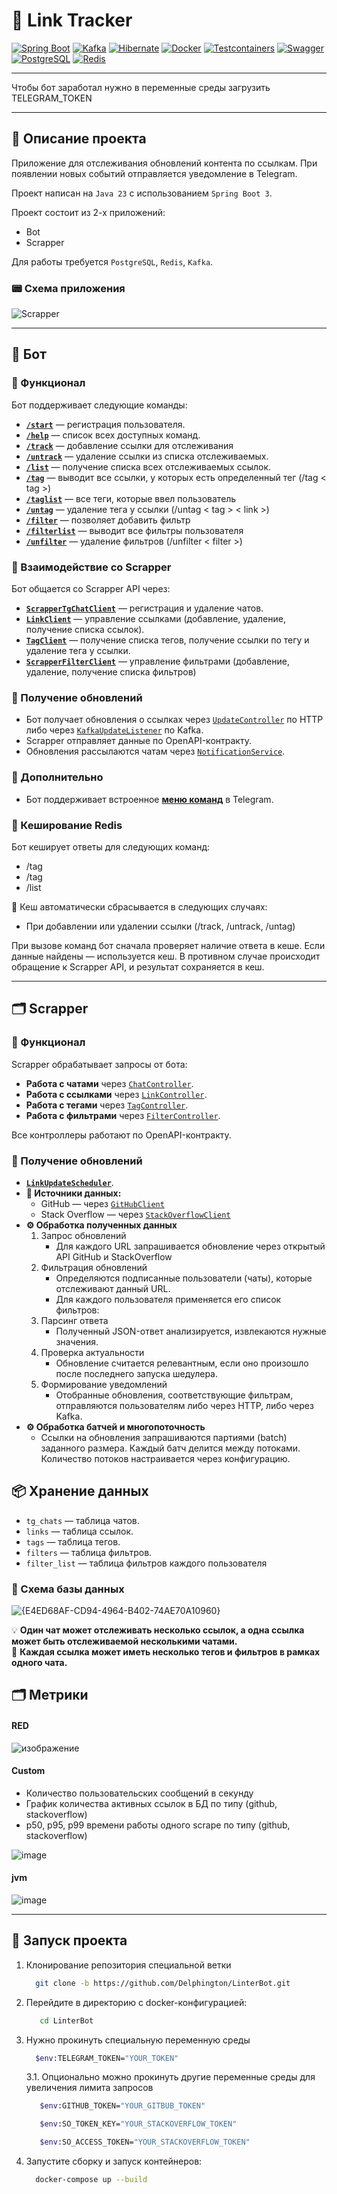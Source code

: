 # 📌 Link Tracker

[![Spring Boot](https://img.shields.io/badge/Spring%20Boot-logo-6DB33F?logo=spring)](https://spring.io/projects/spring-boot)
[![Kafka](https://img.shields.io/badge/Apache%20Kafka-logo-000?logo=apachekafka)](https://kafka.apache.org/)
[![Hibernate](https://img.shields.io/badge/Hibernate-logo-59666C?logo=hibernate)](https://hibernate.org/)
[![Docker](https://img.shields.io/badge/Docker-logo-2496ED?logo=docker)](https://www.docker.com/)
[![Testcontainers](https://img.shields.io/badge/Testcontainers-logo-000?logo=testcontainers)](https://testcontainers.com/)
[![Swagger](https://img.shields.io/badge/Swagger-logo-85EA2D?logo=swagger)](https://swagger.io/)
[![PostgreSQL](https://img.shields.io/badge/PostgreSQL-logo-336791?logo=postgresql)](https://www.postgresql.org/)
[![Redis](https://img.shields.io/badge/Redis-logo-DC382D?logo=redis)](https://redis.io/)

----

Чтобы бот заработал нужно в переменные среды загрузить TELEGRAM_TOKEN

----

## 📝 Описание проекта

Приложение для отслеживания обновлений контента по ссылкам.
При появлении новых событий отправляется уведомление в Telegram.

Проект написан на `Java 23` с использованием `Spring Boot 3`.

Проект состоит из 2-х приложений:
* Bot
* Scrapper

Для работы требуется `PostgreSQL`, `Redis`, `Kafka`.

### 📟 Схема приложения 
![Scrapper](https://github.com/user-attachments/assets/1087e9d5-518f-4650-b470-aaa62a382a9c)


---

## 🤖 Бот

### 📌 Функционал

Бот поддерживает следующие команды:

- [**`/start`**](https://github.com/Delphington/LinterBot/blob/main/bot/src/main/java/backend/academy/bot/command/helper/StartCommand.java) — регистрация пользователя.
- [**`/help`**](https://github.com/Delphington/LinterBot/blob/main/bot/src/main/java/backend/academy/bot/command/helper/HelpCommand.java) — список всех доступных команд.
- [**`/track`**](https://github.com/Delphington/LinterBot/blob/main/bot/src/main/java/backend/academy/bot/command/link/TrackCommand.java) — добавление ссылки для отслеживания 
- [**`/untrack`**](https://github.com/Delphington/LinterBot/blob/main/bot/src/main/java/backend/academy/bot/command/link/UntrackCommand.java) — удаление ссылки из списка отслеживаемых.
- [**`/list`**](https://github.com/Delphington/LinterBot/blob/main/bot/src/main/java/backend/academy/bot/command/link/ListCommand.java) — получение списка всех отслеживаемых ссылок.
- [**`/tag`**](https://github.com/Delphington/LinterBot/blob/main/bot/src/main/java/backend/academy/bot/command/tag/TagCommand.java) — выводит все ссылки, у которых есть определенный тег (/tag < tag >)
- [**`/taglist`**](https://github.com/Delphington/LinterBot/blob/main/bot/src/main/java/backend/academy/bot/command/tag/TagListCommand.java) — все теги, которые ввел пользователь
- [**`/untag`**](https://github.com/Delphington/LinterBot/blob/main/bot/src/main/java/backend/academy/bot/command/tag/UnTagCommand.java) — удаление тега у ссылки (/untag < tag > < link >)
- [**`/filter`**](https://github.com/Delphington/LinterBot/blob/main/bot/src/main/java/backend/academy/bot/command/filter/FilterCommand.java) — позволяет добавить фильтр
- [**`/filterlist`**](https://github.com/Delphington/LinterBot/blob/main/bot/src/main/java/backend/academy/bot/command/filter/FilterListCommand.java) — выводит все фильтры пользователя
- [**`/unfilter`**](https://github.com/Delphington/LinterBot/blob/main/bot/src/main/java/backend/academy/bot/command/filter/UnFilterCommand.java) — удаление фильтров (/unfilter < filter >)


### 🔄 Взаимодействие со Scrapper

Бот общается со Scrapper API через:
- [**`ScrapperTgChatClient`**](https://github.com/Delphington/LinterBot/blob/main/bot/src/main/java/backend/academy/bot/client/chat/ScrapperTgChatClientImpl.java) — регистрация и удаление чатов.
- [**`LinkClient`**](https://github.com/Delphington/LinterBot/blob/main/bot/src/main/java/backend/academy/bot/client/link/ScrapperLinkClientImpl.java) — управление ссылками (добавление, удаление, получение списка ссылок).
- [**`TagClient`**](https://github.com/Delphington/LinterBot/blob/main/bot/src/main/java/backend/academy/bot/client/tag/ScrapperTagClientImpl.java) — получение списка тегов, получение ссылки по тегу и удаление тега у ссылки.
- [**`ScrapperFilterClient`**](https://github.com/Delphington/LinterBot/blob/main/bot/src/main/java/backend/academy/bot/client/filter/ScrapperFilterClientImpl.java) — управление фильтрами (добавление, удаление, получение списка фильтров)

### 📩 Получение обновлений

- Бот получает обновления о ссылках через [`UpdateController`](https://github.com/Delphington/LinterBot/blob/main/bot/src/main/java/backend/academy/bot/api/controller/UpdateController.java) по HTTP либо через [`KafkaUpdateListener`](https://github.com/Delphington/LinterBot/blob/main/bot/src/main/java/backend/academy/bot/kafka/client/KafkaLinkUpdateListener.java) по Kafka.
- Scrapper отправляет данные по OpenAPI-контракту.
- Обновления рассылаются чатам через [`NotificationService`](https://github.com/Delphington/LinterBot/blob/main/bot/src/main/java/backend/academy/bot/notification/NotificationService.java).

### 📜 Дополнительно

- Бот поддерживает встроенное [**меню команд**](https://github.com/Delphington/LinterBot/blob/main/bot/src/main/java/backend/academy/bot/processor/UserMessageProcessor.java) в Telegram.

### 🧠 Кеширование Redis

Бот кеширует ответы для следующих команд:
- /tag
- /tag <tag>
- /list

🔄 Кеш автоматически сбрасывается в следующих случаях:
- При добавлении или удалении ссылки (/track, /untrack, /untag)

При вызове команд бот сначала проверяет наличие ответа в кеше. Если данные найдены — используется кеш. В противном случае происходит обращение к Scrapper API, и результат сохраняется в кеш.

---

## 🗂️ Scrapper

### 📌 Функционал

Scrapper обрабатывает запросы от бота:
- **Работа с чатами** через [`ChatController`](https://github.com/Delphington/LinterBot/blob/main/scrapper/src/main/java/backend/academy/scrapper/controller/ChatController.java).
- **Работа с ссылками** через [`LinkController`](https://github.com/Delphington/LinterBot/blob/main/scrapper/src/main/java/backend/academy/scrapper/controller/LinkController.java).
- **Работа с тегами** через [`TagController`](https://github.com/Delphington/LinterBot/blob/main/scrapper/src/main/java/backend/academy/scrapper/controller/TagController.java).
- **Работа с фильтрами** через [`FilterController`](https://github.com/Delphington/LinterBot/blob/main/scrapper/src/main/java/backend/academy/scrapper/controller/FilterController.java).

Все контроллеры работают по OpenAPI-контракту.

### 🔄 Получение обновлений

- [**`LinkUpdateScheduler`**](https://github.com/Delphington/LinterBot/blob/main/scrapper/src/main/java/backend/academy/scrapper/scheduler/LinkUpdaterScheduler.java).
- **📡 Источники данных:**
    - GitHub — через [`GitHubClient`](https://github.com/Delphington/LinterBot/blob/main/scrapper/src/main/java/backend/academy/scrapper/tracker/client/GitHubClient.java)
    - Stack Overflow — через [`StackOverflowClient`](https://github.com/Delphington/LinterBot/blob/main/scrapper/src/main/java/backend/academy/scrapper/tracker/client/StackOverFlowClient.java)
- **⚙️ Обработка полученных данных**
    1. Запрос обновлений
        - Для каждого URL запрашивается обновление через открытый API GitHub и StackOverflow
    2. Фильтрация обновлений
        - Определяются подписанные пользователи (чаты), которые отслеживают данный URL.
        - Для каждого пользователя применяется его список фильтров:
    3. Парсинг ответа
        - Полученный JSON-ответ анализируется, извлекаются нужные значения.
    4. Проверка актуальности
        - Обновление считается релевантным, если оно произошло после последнего запуска шедулера.
    5. Формирование уведомлений
        - Отобранные обновления, соответствующие фильтрам, отправляются пользователям либо через HTTP, либо через Kafka.
- **⚙️ Обработка батчей и многопоточность**
    - Ссылки на обновления запрашиваются партиями (batch) заданного размера. Каждый батч делится между потоками. Количество потоков настраивается через конфигурацию.

## 📦 Хранение данных

- `tg_chats` — таблица чатов.
- `links` — таблица ссылок.
- `tags` — таблица тегов.
- `filters` — таблица фильтров.
- `filter_list` — таблица фильтров каждого пользователя

### 📌 Схема базы данных

![{E4ED68AF-CD94-4964-B402-74AE70A10960}](https://github.com/user-attachments/assets/26e0773b-61db-41fb-b696-01e68d824b3a)

💡 **Один чат может отслеживать несколько ссылок, а одна ссылка может быть отслеживаемой несколькими чатами.**  
📌 **Каждая ссылка может иметь несколько тегов и фильтров в рамках одного чата.**

## 🗂️ Метрики

#### RED
![изображение](https://github.com/user-attachments/assets/e242b8e5-34e5-406f-9ee3-761fd25a7d87)

#### Custom
  - Количество пользовательских сообщений в секунду
  - График количества активных ссылок в БД по типу (github, stackoverflow)
  - p50, p95, p99 времени работы одного scrape по типу (github, stackoverflow)

![image](https://github.com/user-attachments/assets/84ebe7bf-88e4-4563-b14b-5abc35eb3306)

#### jvm
![image](https://github.com/user-attachments/assets/d855023e-8dda-4366-ada0-74e768264bfe)


---


## 🚀 Запуск проекта

1. Клонирование репозитория специальной ветки
    ```bash
      git clone -b https://github.com/Delphington/LinterBot.git
    ```

2. Перейдите в директорию с docker-конфигурацией:
   ```bash
      cd LinterBot
   ```
   
3. Нужно прокинуть специальную переменную среды
    ```bash
      $env:TELEGRAM_TOKEN="YOUR_TOKEN"
    ```
    3.1. Опционально можно прокинуть другие переменные среды для увеличения лимита запросов
   
   ```bash
      $env:GITHUB_TOKEN="YOUR_GITBUB_TOKEN"
   ```
   
   ```bash
      $env:SO_TOKEN_KEY="YOUR_STACKOVERFLOW_TOKEN"
   ```
   
   ```bash
      $env:SO_ACCESS_TOKEN="YOUR_STACKOVERFLOW_TOKEN"
   ```

5. Запустите сборку и запуск контейнеров:
    ```bash
      docker-compose up --build
    ```

